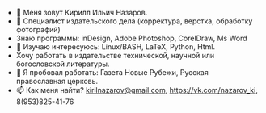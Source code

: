 - 👋 Меня зовут Кирилл Ильич Назаров.
- 👀 Специалист издательского дела (корректура, верстка, обработку фотографий)
- Знаю программы: inDesign, Adobe Photoshop, CorelDraw, Ms Word
- 🌱 Изучаю интересуюсь: Linux/BASH, LaTeX, Python, Html. 
- Хочу работать в издательстве технической, научной или богословской литературы.
- 💞️ Я пробовал работать: Газета Новые Рубежи, Русская православная церковь.
- 📫 Как меня найти? kirilnazarov@gmail.com, https://vk.com/nazarov_ki, 8(953)825-41-76

<!---
NazarovKI/NazarovKI is a ✨ special ✨ repository because its `README.md` (this file) appears on your GitHub profile.
You can click the Preview link to take a look at your changes.
--->

